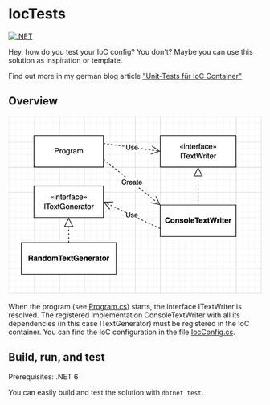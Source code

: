 # IocTests

[![.NET](https://github.com/gerrited/IocTests/actions/workflows/run-ci.yml/badge.svg)](https://github.com/gerrited/IocTests/actions/workflows/run-ci.yml)

Hey, how do you test your IoC config? You don't? Maybe you can use this solution as inspiration or template.

Find out more in my german blog article ["Unit-Tests für IoC Container"](https://gerrit.codes/posts/2022/02/unit-tests-f%C3%BCr-ioc-container/)

## Overview
![class diagram](assets/class-diagram.png)

When the program (see [Program.cs](src/ConsoleApp/Program.cs)) starts, the interface ITextWriter is resolved. The registered implementation ConsoleTextWriter with all its dependencies (in this case ITextGenerator) must be registered in the IoC container. You can find the IoC configuration in the file [IocConfig.cs](src/ConsoleApp/Ioc/IocConfig.cs).

## Build, run, and test

Prerequisites: .NET 6

You can easily build and test the solution with `dotnet test`.
